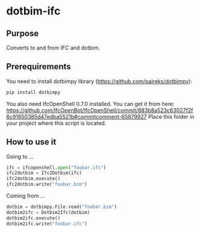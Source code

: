 # dotbim-ifc

## Purpose

Converts to and from IFC and dotbim.

## Prerequirements

You need to install dotbimpy library (https://github.com/paireks/dotbimpy):

```cmd
pip install dotbimpy
```

You also need IfcOpenShell 0.7.0 installed. You can get it from here: https://github.com/IfcOpenBot/IfcOpenShell/commit/883b8a523c63027f2f6c91650385d47edba5521b#commitcomment-65879927
Place this folder in your project where this script is located.

## How to use it

Going to ...

```python
ifc = ifcopenshell.open("foobar.ifc")
ifc2dotbim = Ifc2Dotbim(ifc)
ifc2dotbim.execute()
ifc2dotbim.write("foobar.bim")
```

Coming from ...

```python
dotbim = dotbimpy.File.read("foobar.bim")
dotbim2ifc = Dotbim2Ifc(dotbim)
dotbim2ifc.execute()
dotbim2ifc.write("foobar.ifc")
```


